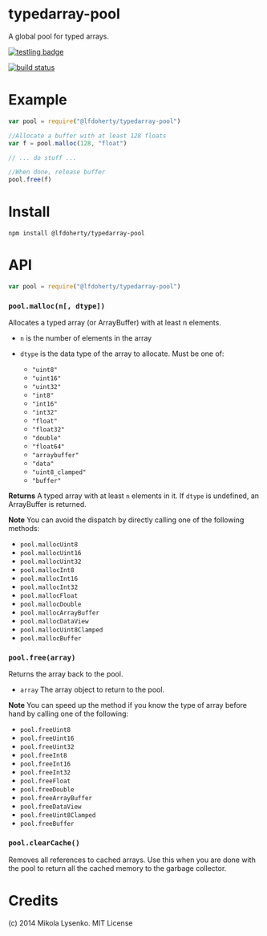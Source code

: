 typedarray-pool
===============
A global pool for typed arrays.

[![testling badge](https://ci.testling.com/lfdoherty/typedarray-pool.png)](https://ci.testling.com/lfdoherty/typedarray-pool)

[![build status](https://secure.travis-ci.org/lfdoherty/typedarray-pool.png)](http://travis-ci.org/lfdoherty/typedarray-pool)

# Example

```javascript
var pool = require("@lfdoherty/typedarray-pool")

//Allocate a buffer with at least 128 floats
var f = pool.malloc(128, "float")

// ... do stuff ...

//When done, release buffer
pool.free(f)
```

# Install

    npm install @lfdoherty/typedarray-pool

# API

```javascript
var pool = require("@lfdoherty/typedarray-pool")
```

### `pool.malloc(n[, dtype])`
Allocates a typed array (or ArrayBuffer) with at least n elements.

* `n` is the number of elements in the array
* `dtype` is the data type of the array to allocate.  Must be one of:

  + `"uint8"`
  + `"uint16"`
  + `"uint32"`
  + `"int8"`
  + `"int16"`
  + `"int32"`
  + `"float"`
  + `"float32"`
  + `"double"`
  + `"float64"`
  + `"arraybuffer"`
  + `"data"`
  + `"uint8_clamped"`
  + `"buffer"`

**Returns** A typed array with at least `n` elements in it.  If `dtype` is undefined, an ArrayBuffer is returned.

**Note**  You can avoid the dispatch by directly calling one of the following methods:

* `pool.mallocUint8`
* `pool.mallocUint16`
* `pool.mallocUint32`
* `pool.mallocInt8`
* `pool.mallocInt16`
* `pool.mallocInt32`
* `pool.mallocFloat`
* `pool.mallocDouble`
* `pool.mallocArrayBuffer`
* `pool.mallocDataView`
* `pool.mallocUint8Clamped`
* `pool.mallocBuffer`

### `pool.free(array)`
Returns the array back to the pool.

* `array` The array object to return to the pool.

**Note** You can speed up the method if you know the type of array before hand by calling one of the following:

* `pool.freeUint8`
* `pool.freeUint16`
* `pool.freeUint32`
* `pool.freeInt8`
* `pool.freeInt16`
* `pool.freeInt32`
* `pool.freeFloat`
* `pool.freeDouble`
* `pool.freeArrayBuffer`
* `pool.freeDataView`
* `pool.freeUint8Clamped`
* `pool.freeBuffer`

### `pool.clearCache()`
Removes all references to cached arrays.  Use this when you are done with the pool to return all the cached memory to the garbage collector.

# Credits
(c) 2014 Mikola Lysenko. MIT License